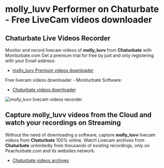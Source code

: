 # molly_luvv Performer on Chaturbate - Free LiveCam videos downloader

## Chaturbate Live Videos Recorder

Monitor and record livecam videos of **molly_luvv** from **Chaturbate** with Moniturbate.com
Get a premium trial for free by just and only registering with your Email address:
* [molly_luvv Premium videos downloader](https://moniturbate.com/request-demo-licence-key.html)

Free livecam videos downloader - Moniturbate Software:
* [Chaturbate videos downloader](https://moniturbate.com/moniturbate-download-software.html)

![molly_luvv livecam videos recorder](https://peachurnet.com/templates/moniturbate-software.png)


## Capture molly_luvv videos from the Cloud and watch your recordings on Streaming

Without the need of downloading a software, capture **molly_luvv** livecam videos from **Chaturbate** 100% online.
Watch Livecam archives from **Chaturbate** unlimitedly from thousands of existing recordings, only on Peachurbate.com and its websites network:
* [Chaturbate videos archives](https://peachurnet.com/)